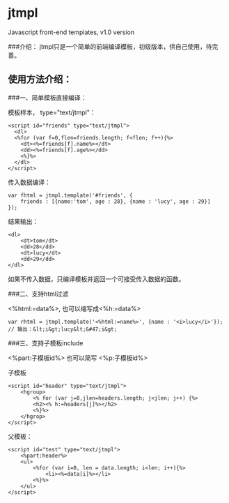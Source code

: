 jtmpl
=====

Javascript front-end templates, v1.0 version

###介绍：
jtmpl只是一个简单的前端编译模板，初级版本，供自己使用，待完善。

使用方法介绍：
----

###一、简单模板直接编译：

模板样本， type="text/jtmpl"：

    <script id="friends" type="text/jtmpl">
      <dl>
      <%for (var f=0,flen=friends.length; f<flen; f++){%>
        <dt><%=friends[f].name%></dt>
        <dd><%=friends[f].age%></dd>
        <%}%>
      </dl>
    </script>

传入数据编译：

    var fhtml = jtmpl.template('#friends', {
        friends : [{name:'tom', age : 28}, {name : 'lucy', age : 29}]	
    });

结果输出：

    <dl>
        <dt>tom</dt>
        <dd>28</dd>
        <dt>lucy</dt>
        <dd>29</dd>
    </dl>
    
如果不传入数据，只编译模板并返回一个可接受传入数据的函数。

###二、支持html过滤

<%html:=data%>, 也可以缩写成<%h:=data%>

    var rhtml = jtmpl.template('<%html:=name%>', {name : '<i>lucy</i>'});
    // 输出：&lt;i&gt;lucy&lt;&#47;i&gt;


###三、支持子模板include

<%part:子模板id%> 也可以简写 <%p:子模板id%>

子模板
    
    <script id="header" type="text/jtmpl">
        <hgroup>
            <% for (var j=0,jlen=headers.length; j<jlen; j++) {%>
            <h2><% h:=headers[j]%></h2>
            <%}%>
        </hgrop>
    </script>
    
父模板：

    <script id="test" type="text/jtmpl">
        <%part:header%>
    	<ul>
            <%for (var i=0, len = data.length; i<len; i++){%>
                <li><%=data[i]%></li>
            <%}%>
        </ul>
    </script>
    
